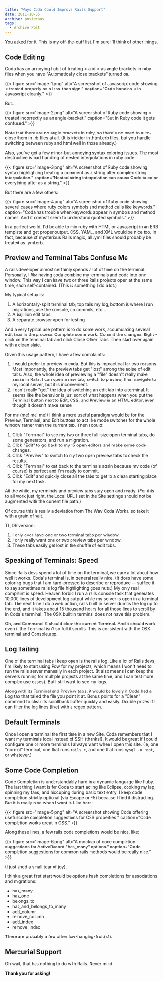 ```yaml
---
title: "Ways Coda Could Improve Rails Support"
date: 2011-10-05
archive: posterous
tags: 
  - Archive Post
---
```


[You asked for it](https://twitter.com/#!/panic/status/121697957585227776). This is my off-the-cuff list. I'm sure I'll think of other things.

<!--more-->

## Code Editing

Coda has an annoying habit of treating < and > as angle brackets in ruby files when you have "Automatically close brackets" turned on.

{{< figure 
	src="image-1.png" 
	alt="A screenshot of Javascript code showing < treated properly as a less-than sign." 
	caption="Code handles < in Javascript cleanly." >}}

But…

{{< figure 
	src="image-2.png" 
	alt="A screenshot of Ruby code showing < treated incorrectly as an angle-bracket." 
	caption="But in Ruby code it gets confused." >}}

Note that there are no angle brackets in ruby, so there's no need to auto-close them in .rb files at all. (It is trickier in .html.erb files, but you handle switching between ruby and html well in those already.)

Also, you've got a few minor-but-annoying syntax coloring issues. The most destructive is bad handling of nested interpolations in ruby code:

{{< figure 
	src="image-3.png" 
	alt="A screenshot of Ruby code showing syntax highlighting treating a comment as a string after complex string interpolation." 
	caption="Nested string interpolation can cause Code to color everything after as a string." >}}
	
But there are a few others:

{{< figure 
	src="image-4.png" 
	alt="A screenshot of Ruby code showing several cases where ruby colors symbols and method calls like keywords." 
	caption="Coda has trouble when keywords appear in symbols and method names. And it doens't seem to understand quoted symbols." >}}
	
In a perfect world, I'd be able to mix ruby with HTML or Javascript in an ERB template and get proper output. CSS, YAML, and XML would be nice too. In fact, because of mysterious Rails magic, all .yml files should probably be treated as .yml.erb.

## Preview and Terminal Tabs Confuse Me

A rails developer almost certainly spends a lot of time on the terminal. Personally, I *like* having coda combine my terminals and code into one window. This way I can have two or three Rails projects open at the same time, each self-contained. (This is something I do a lot.)

My typical setup is:

1. A horizontally-split terminal tab; top tails my log, bottom is where I run migrations, use the console, do commits, etc...
2. A bajillion edit tabs
3. A separate browser open for testing

And a very typical use pattern is to do some work, accumulating several edit tabs in the process. Complete some work. Commit the changes. Right -click on the terminal tab and click Close Other Tabs. Then start over again with a clean slate.

Given this usage pattern, I have a few complaints:

1. I would prefer to preview in coda. But this is impractical for two reasons. Most importantly, the preview tabs get "lost" among the noise of edit tabs. Also, the whole idea of previewing a "file" doesn't really make sense in Rails. I can open a new tab, switch to preview, then navigate to my local server, but it is inconvenient.
2. I don't really "get" the idea of switching an edit tab into a terminal. It seems like the behavior is just sort of what happens when you put the Terminal button next to Edit, CSS, and Preview in an HTML editor, even though it doesn't make sense.

For me (me! me! me!) I think a more useful paradigm would be for the Preview, Terminal, and Edit buttons to act like mode switches for the whole window rather than the current tab. Then I could:

1. Click "Terminal" to see my two or three full-size open terminal tabs, do some generators, and run a migration.
2. Click "Edit" to go back to my 15 open editors and make some code changes.
3. Click "Preview" to switch to my two open preview tabs to check the results.
4. Click "Terminal" to get back to the terminals again because my code (of course) is perfect and I'm ready to commit.
5. Click "Edit" and quickly close all the tabs to get to a clean starting place for my next task.

All the while, my terminals and preview tabs stay open and ready. (For this to all work just right, the Local URL I set in the Site settings should not be augmented with the current file path.)

Of course this is really a deviation from The Way Coda Works, so take it with a grain of salt.

TL;DR version:

1. I only ever have one or two terminal tabs per window.
2. I only really want one or two preview tabs per window.
3. These tabs easily get lost in the shuffle of edit tabs.

## Speaking of Terminals: Speed

Since Rails devs spend a lot of time on the terminal, we care a lot about how well it works. Coda's terminal is, in general really nice. (It does have some coloring bugs that I am hard-pressed to describe or reproduce -- suffice it to say sometimes rails log file highlighting goes nuts.) My only real complaint is speed. Heaven forbid I run a rails console task that generates 10,000 lines of development log output while my server is open in a terminal tab. The next time I do a web action, rails built in server dumps the log up to the end, and it takes about 15 thousand hours for all those lines to scroll by in Coda's terminal. The OSX built in terminal does not have this problem.

Oh, and Command-K should clear the current Terminal. And it should work even if the Terminal isn't so full it scrolls. This is consistent with the OSX terminal and Console.app.

## Log Tailing

One of the terminal tabs I keep open is the rails log. Like a lot of Rails devs, I'm likely to start using Pow for my projects, which means I won't need to run the rails server manually in each project. (It also means I can keep the servers running for multiple projects at the same time, and I can test more complex use cases). But I still want to see my logs.

Along with its Terminal and Preview tabs, it would be lovely if Coda had a Log tab that tailed the file you point it at. Bonus points for a "Clean" command to clear its scrollback buffer quickly and easily. Double prizes if I can filter the log lines (live) with a regex pattern.

## Default Terminals

Once I open a terminal the first time in a new Site, Coda remembers that I want my terminals local instead of SSH (thanks!). It would be great if I could configure one or more terminals I always want when I open this site. (Ie, one "normal" terminal, one that runs `rails c`, and one that runs `mysql -u root`, or whatever.)

## Some Code Completion

Code Completion is understandably hard in a dynamic language like Ruby. The last thing I want is for Coda to start acting like Eclipse, cooking my lap, spinning my fans, and hiccuping during basic text entry. I keep code completion strictly optional (via Escape or F5) because I find it distracting. But it is really nice when I want it. Like here:

{{< figure 
	src="image-5.png" 
	alt="A screenshot showing Code offering useful code completion suggestions for CSS properties." 
	caption="Code completion works great in CSS." >}}

Along these lines, a few rails code completions would be nice, like:

{{< figure 
	src="image-6.png" 
	alt="A mockup of code completion suggestions for ActiveRecord \"has_many\" options." 
	caption="Code completion suggestions for common rails methods would be really nice." >}}

(I just shed a small tear of joy).

I think a great first start would be options hash completions for associations and migrations:
* has_many
* has_one
* belongs_to
* has_and_belongs_to_many
* add_column
* remove_column
* add_index
* remove_index

There are probably a few other low-hanging-fruit(s?).

## Mercurial Support

Oh wait, that has nothing to do with Rails. Never mind.

**Thank you for asking!**
